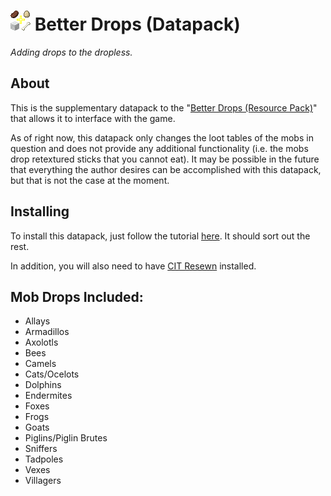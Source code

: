 ﻿# ![pack.png](https://github.com/DiabolicalGolem/Better-Drops-Datapack/blob/main/pack.png) Better Drops (Datapack)

*Adding drops to the dropless.*

## About

This is the supplementary datapack to the "[Better Drops (Resource Pack)](https://github.com/DiabolicalGolem/Better-Drops-Resource-Pack/blob/main/README.md)" that allows it to interface with the game.

As of right now, this datapack only changes the loot tables of the mobs in question and does not provide any additional functionality (i.e. the mobs drop retextured sticks that you cannot eat). It may be possible in the future that everything the author desires can be accomplished with this datapack, but that is not the case at the moment.

## Installing

To install this datapack, just follow the tutorial [here](https://minecraft.wiki/w/Tutorial:Installing_a_data_pack). It should sort out the rest.

In addition, you will also need to have [CIT Resewn](https://modrinth.com/mod/cit-resewn/versions) installed.

## Mob Drops Included:

- Allays
- Armadillos
- Axolotls
- Bees
- Camels
- Cats/Ocelots
- Dolphins
- Endermites
- Foxes
- Frogs
- Goats
- Piglins/Piglin Brutes
- Sniffers
- Tadpoles
- Vexes
- Villagers
